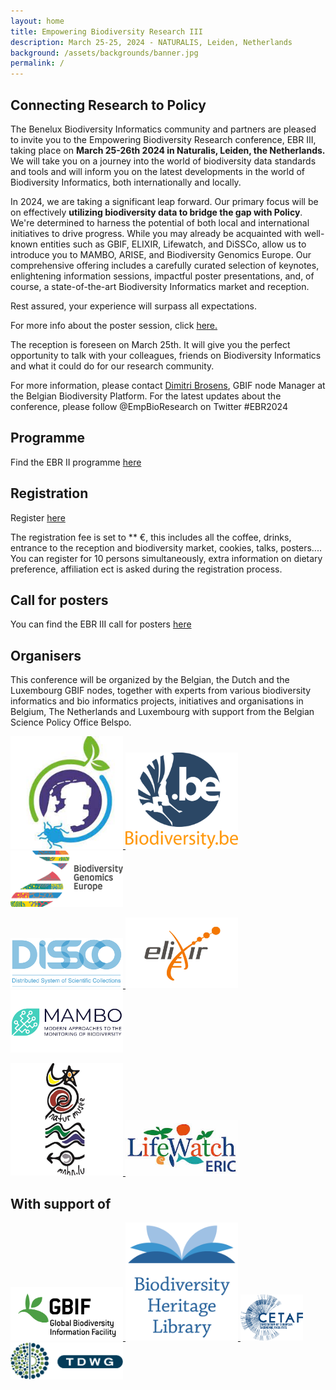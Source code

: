 ```yaml
---
layout: home
title: Empowering Biodiversity Research III
description: March 25-25, 2024 - NATURALIS, Leiden, Netherlands
background: /assets/backgrounds/banner.jpg
permalink: /
---
```


## Connecting Research to Policy

The Benelux Biodiversity Informatics community and partners are pleased to invite you to the Empowering Biodiversity Research conference, EBR III, taking place on **March 25-26th 2024 in Naturalis, Leiden, the Netherlands.** We will take you on a journey into the world of biodiversity data standards and tools and will inform you on the latest developments in the world of Biodiversity Informatics, both internationally and locally.

In 2024, we are taking a significant leap forward. Our primary focus will be on effectively **utilizing biodiversity data to bridge the gap with Policy**. We're determined to harness the potential of both local and international initiatives to drive progress. While you may already be acquainted with well-known entities such as GBIF, ELIXIR, Lifewatch, and DiSSCo, allow us to introduce you to MAMBO, ARISE, and Biodiversity Genomics Europe. Our comprehensive offering includes a carefully curated selection of keynotes, enlightening information sessions, impactful poster presentations, and, of course, a state-of-the-art Biodiversity Informatics market and reception.

Rest assured, your experience will surpass all expectations. 

For more info about the poster session, click [here.](https://dimevil.github.io/EBRIII/posters/)

The reception is foreseen on March 25th. It will give you the perfect opportunity to talk with your colleagues, friends on Biodiversity Informatics and what it could do for our research community.

For more information, please contact [Dimitri Brosens](dimitri.brosens@inbo.be), GBIF node Manager at the Belgian Biodiversity Platform. 
For the latest updates about the conference, please follow @EmpBioResearch on Twitter #EBR2024

## Programme

Find the EBR II programme [here](https://dimevil.github.io/EBRIII/programme/)

## Registration

Register [here](https://dimevil.github.io/EBRIII/registration/)

The registration fee is set to ** €, this includes all the coffee, drinks, entrance to the reception and biodiversity market, cookies, talks, posters....
You can register for 10 persons simultaneously, extra information on dietary preference, affiliation ect is asked during the registration process.

## Call for posters

You can find the EBR III call for posters [here](https://dimevil.github.io/EBRIII/posters/)

## Organisers

This conference will be organized by the Belgian, the Dutch and the Luxembourg  GBIF nodes, together with experts from various biodiversity informatics  and bio informatics projects, initiatives and organisations in Belgium, The Netherlands and Luxembourg with support from the Belgian Science Policy Office Belspo.

<p class="d-flex justify-content-around align-items-center">
  <a href="http://arise-project.eu/">
    <img src="assets/logos/arise.jpeg" alt="Atmospheric dynamics Research InfraStructure in Europe (ARISE)" width="180">
  </a>
  <a href="https://www.biodiversity.be">
    <img src="assets/logos/bbpf.jpg" alt="Belgian Biodiversity Platform" width="180">
  </a>
  <a href="https://biodiversitygenomics.eu/">
    <img src="assets/logos/biodiversity-genomics.png" alt="Biodiversity Genomics Europe" width="180">
  </a>
</p>
<p class="d-flex justify-content-around align-items-center">
  <a href="https://www.dissco.eu/">
    <img src="assets/logos/dissco.png" alt="Distributed System of Scientific Collections (DISSCO)" width="180">
  </a>
  <a href="https://elixir-europe.org/">
    <img src="assets/logos/elixir.jpg" alt="ELIXIR" width="180">
  </a>
  <a href="https://www.mambo-project.eu/">
    <img src="assets/logos/mambo.png" alt="Modern Approaches to the Monitoring of Biodiversity (MAMBO)" width="180">
  </a>
</p>
<p class="d-flex justify-content-around align-items-center">
  <a href="https://www.mnhn.fr/en">
    <img src="assets/logos/mnhn.jpg" alt="Muséum national d'Histoire naturelle (MNHN)" width="180">
  </a>
  <a href="https://www.lifewatch.eu/">
    <img src="assets/logos/lifewatch.jpg" alt="LifeWatch" width="180">
  </a>
</p>

## With support of

<p class="d-flex justify-content-around align-items-center">
  <a href="https://www.gbif.org">
    <img src="assets/logos/gbif.png" alt="Global Biodiversity Information Facility (GBIF)" width="180">
  </a>
  <a href="https://www.biodiversitylibrary.org/">
    <img src="assets/logos/bhl.png" alt="Biodiversity Heritage Library (BHL)" width="180">
  </a>
  <a href="https://cetaf.org/">
    <img src="assets/logos/cetaf.png" alt="Consortium of European Taxonomic Facilities (CETAF)" width="100">
  </a>
  <a href="https://www.tdwg.org">
    <img src="assets/logos/tdwg.png" alt="Biodiversity Information Standards (TDWG)" width="180">
  </a>
</p>
